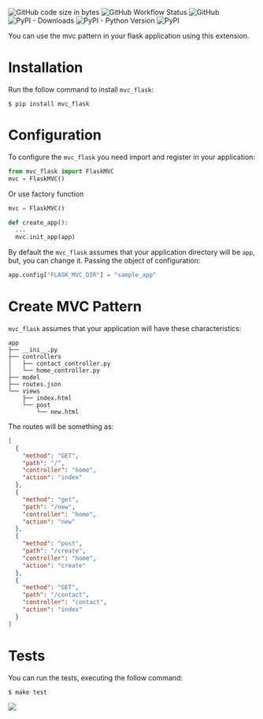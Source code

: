 ![GitHub code size in bytes](https://img.shields.io/github/languages/code-size/marcuxyz/mvc_flask) ![GitHub Workflow Status](https://img.shields.io/github/workflow/status/marcuxyz/mvc_flask/unit%20test) ![GitHub](https://img.shields.io/github/license/marcuxyz/mvc_flask) ![PyPI - Downloads](https://img.shields.io/pypi/dm/mvc_flask) ![PyPI - Python Version](https://img.shields.io/pypi/pyversions/mvc_flask) ![PyPI](https://img.shields.io/pypi/v/mvc_flask)

You can use the mvc pattern in your flask application using this extension.

# Installation

Run the follow command to install `mvc_flask`:

```shell
$ pip install mvc_flask
```

# Configuration

To configure the `mvc_flask` you need import and register in your application:


```python
from mvc_flask import FlaskMVC
mvc = FlaskMVC()
```

Or use factory function

```python
mvc = FlaskMVC()

def create_app():
  ...
  mvc.init_app(app)
```

By default the `mvc_flask` assumes that your application directory will be `app`, but, you can change it. Passing the object of configuration:

```python
app.config["FLASK_MVC_DIR"] = "sample_app"
```

# Create MVC Pattern

`mvc_flask` assumes that your application will have these characteristics: 

```text
app
├── __ini__.py
├── controllers
│   ├── contact_controller.py
│   └── home_controller.py
├── model
├── routes.json
└── views
    ├── index.html
    └── post
        └── new.html
```

The routes will be something as:

```json
[
  {
    "method": "GET",
    "path": "/",
    "controller": "home",
    "action": "index"
  },
  {
    "method": "get",
    "path": "/new",
    "controller": "home",
    "action": "new"
  },
  {
    "method": "post",
    "path": "/create",
    "controller": "home",
    "action": "create"
  },
  {
    "method": "GET",
    "path": "/contact",
    "controller": "contact",
    "action": "index"
  }
]
```

# Tests

You can run the tests, executing the follow command:

```shell
$ make test
```

![](/prints/test_runner.png)
